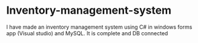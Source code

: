 # Inventory-management-system
I have made an inventory management system using C# in windows forms app (Visual studio) and MySQL. It is complete and DB connected
